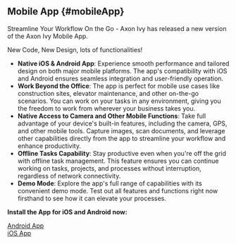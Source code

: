 ## Mobile App {#mobileApp}

Streamline Your Workflow On the Go - Axon Ivy has released a new version of the Axon Ivy Mobile App. 

New Code, New Design, lots of functionalities!

- **Native iOS & Android App**: Experience smooth performance and tailored design on both major mobile platforms. The app's compatibility with iOS and Android ensures seamless integration and user-friendly operation.
- **Work Beyond the Office**: The app is perfect for mobile use cases like construction sites, elevator maintenance, and other on-the-go scenarios. You can work on your tasks in any environment, giving you the freedom to work from wherever your business takes you.
- **Native Access to Camera and Other Mobile Functions**: Take full advantage of your device's built-in features, including the camera, GPS, and other mobile tools. Capture images, scan documents, and leverage other capabilities directly from the app to streamline your workflow and enhance productivity.
- **Offline Tasks Capability**: Stay productive even when you're off the grid with offline task management. This feature ensures you can continue working on tasks, projects, and processes without interruption, regardless of network connectivity.
- **Demo Mode**: Explore the app's full range of capabilities with its convenient demo mode. Test out all features and functions right now firsthand to see how it can elevate your processes.



**Install the App for iOS and Android now:**

<div class="short-links">
	<a href="https://play.google.com/store/apps?hl=en"
		target="_blank" rel="noopener noreferrer">
		<i class="si si-check"></i> Android App
	</a>
</div>

<div class="short-links">
	<a href="https://www.apple.com/app-store/"
		target="_blank" rel="noopener noreferrer">
		<i class="si si-check"></i> iOS App
	</a>
</div>

